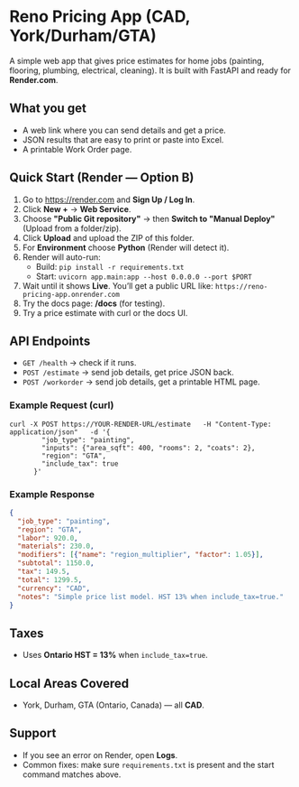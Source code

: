 
# Reno Pricing App (CAD, York/Durham/GTA)

A simple web app that gives price estimates for home jobs (painting, flooring, plumbing, electrical, cleaning). 
It is built with FastAPI and ready for **Render.com**.

## What you get
- A web link where you can send details and get a price.
- JSON results that are easy to print or paste into Excel.
- A printable Work Order page.

## Quick Start (Render — Option B)

1. Go to https://render.com and **Sign Up / Log In**.
2. Click **New +** → **Web Service**.
3. Choose **"Public Git repository"** → then **Switch to "Manual Deploy"** (Upload from a folder/zip).
4. Click **Upload** and upload the ZIP of this folder.
5. For **Environment** choose **Python** (Render will detect it).
6. Render will auto-run:
   - Build: `pip install -r requirements.txt`
   - Start: `uvicorn app.main:app --host 0.0.0.0 --port $PORT`
7. Wait until it shows **Live**. You’ll get a public URL like: 
   `https://reno-pricing-app.onrender.com`
8. Try the docs page: **/docs** (for testing).
9. Try a price estimate with curl or the docs UI.

## API Endpoints

- `GET /health` → check if it runs.
- `POST /estimate` → send job details, get price JSON back.
- `POST /workorder` → send job details, get a printable HTML page.

### Example Request (curl)
```
curl -X POST https://YOUR-RENDER-URL/estimate   -H "Content-Type: application/json"   -d '{
        "job_type": "painting",
        "inputs": {"area_sqft": 400, "rooms": 2, "coats": 2},
        "region": "GTA",
        "include_tax": true
      }'
```

### Example Response
```json
{
  "job_type": "painting",
  "region": "GTA",
  "labor": 920.0,
  "materials": 230.0,
  "modifiers": [{"name": "region_multiplier", "factor": 1.05}],
  "subtotal": 1150.0,
  "tax": 149.5,
  "total": 1299.5,
  "currency": "CAD",
  "notes": "Simple price list model. HST 13% when include_tax=true."
}
```

## Taxes
- Uses **Ontario HST = 13%** when `include_tax=true`.

## Local Areas Covered
- York, Durham, GTA (Ontario, Canada) — all **CAD**.

## Support
- If you see an error on Render, open **Logs**. 
- Common fixes: make sure `requirements.txt` is present and the start command matches above.
